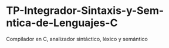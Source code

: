 # TP-Integrador-Sintaxis-y-Sem-ntica-de-Lenguajes-C
Compilador en C, analizador sintáctico, léxico y semántico
